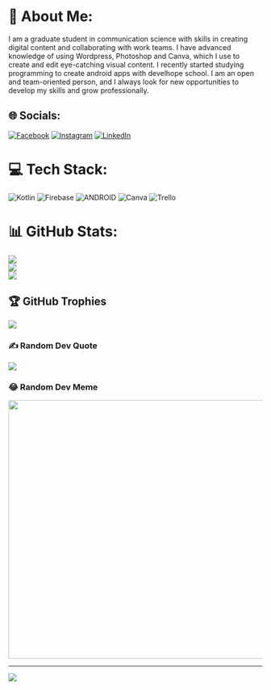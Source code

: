 # 💫 About Me:
I am a graduate student in communication science with skills in creating digital content and collaborating with work teams. I have advanced knowledge of using Wordpress, Photoshop and Canva, which I use to create and edit eye-catching visual content. I recently started studying programming to create android apps with develhope school. I am an open and team-oriented person, and I always look for new opportunities to develop my skills and grow professionally.


## 🌐 Socials:
[![Facebook](https://img.shields.io/badge/Facebook-%231877F2.svg?logo=Facebook&logoColor=white)](https://facebook.com/https://www.facebook.com/giuseppe.k.rondelli.95i) [![Instagram](https://img.shields.io/badge/Instagram-%23E4405F.svg?logo=Instagram&logoColor=white)](https://instagram.com/https://www.instagram.com/__rondelli/) [![LinkedIn](https://img.shields.io/badge/LinkedIn-%230077B5.svg?logo=linkedin&logoColor=white)](https://linkedin.com/in/https://www.linkedin.com/in/giuseppe-rondelli-457a1920a/) 

# 💻 Tech Stack:
![Kotlin](https://img.shields.io/badge/kotlin-%230095D5.svg?style=for-the-badge&logo=kotlin&logoColor=white) ![Firebase](https://img.shields.io/badge/firebase-%23039BE5.svg?style=for-the-badge&logo=firebase) ![ANDROID](https://img.shields.io/badge/android-%2320232a.svg?style=for-the-badge&logo=android&logoColor=%a4c639) ![Canva](https://img.shields.io/badge/Canva-%2300C4CC.svg?style=for-the-badge&logo=Canva&logoColor=white) ![Trello](https://img.shields.io/badge/Trello-%23026AA7.svg?style=for-the-badge&logo=Trello&logoColor=white)
# 📊 GitHub Stats:
![](https://github-readme-stats.vercel.app/api?username=pepprond&theme=dark&hide_border=true&include_all_commits=false&count_private=false)<br/>
![](https://github-readme-streak-stats.herokuapp.com/?user=pepprond&theme=dark&hide_border=true)<br/>
![](https://github-readme-stats.vercel.app/api/top-langs/?username=pepprond&theme=dark&hide_border=true&include_all_commits=false&count_private=false&layout=compact)

## 🏆 GitHub Trophies
![](https://github-profile-trophy.vercel.app/?username=pepprond&theme=radical&no-frame=false&no-bg=true&margin-w=4)

### ✍️ Random Dev Quote
![](https://quotes-github-readme.vercel.app/api?type=horizontal&theme=tokyonight)

### 😂 Random Dev Meme
<img src="https://random-memer.herokuapp.com/" width="512px"/>

---
[![](https://visitcount.itsvg.in/api?id=pepprond&icon=5&color=8)](https://visitcount.itsvg.in)


